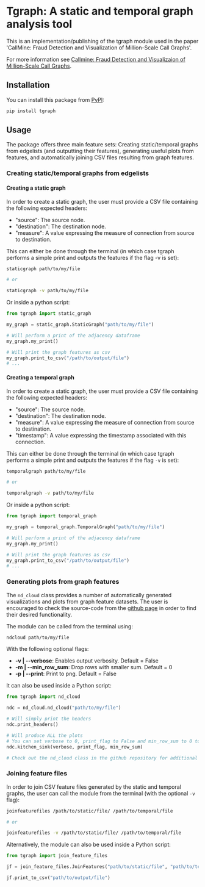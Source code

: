 # Tgraph: A static and temporal graph analysis tool

This is an implementation/publishing of the tgraph module used in the paper 'CallMine: Fraud Detection and Visualization of Million-Scale Call Graphs'.

For more information see [Callmine: Fraud Detection and Visualizaion of Million-Scale Call Graphs](https://namyongpark.github.io/assets/pdf/CallMine-CIKM2023.pdf).

## Installation

You can install this package from [PyPI](https://pypi.org/):

```bash
pip install tgraph
```

## Usage

The package offers three main feature sets: Creating static/temporal graphs from edgelists (and outputting their features), generating useful plots from features,
and automatically joining CSV files resulting from graph features.

### Creating static/temporal graphs from edgelists

#### Creating a static graph

In order to create a static graph, the user must provide a CSV file containing the following expected headers:

- "source": The source node.
- "destination": The destination node.
- "measure": A value expressing the measure of connection from source to destination.

This can either be done through the terminal (in which case tgraph performs a simple print and outputs the features if the flag -v is set):

```bash
staticgraph path/to/my/file

# or

staticgraph -v path/to/my/file
```

Or inside a python script:

```python
from tgraph import static_graph

my_graph = static_graph.StaticGraph("path/to/my/file")

# Will perform a print of the adjacency dataframe
my_graph.my_print()

# Will print the graph features as csv
my_graph.print_to_csv("/path/to/output/file")
# ...
```

#### Creating a temporal graph

In order to create a static graph, the user must provide a CSV file containing the following expected headers:

- "source": The source node.
- "destination": The destination node.
- "measure": A value expressing the measure of connection from source to destination.
- "timestamp": A value expressing the timestamp associated with this connection.

This can either be done through the terminal (in which case tgraph performs a simple print and outputs the features if the flag `-v` is set):

```bash
temporalgraph path/to/my/file

# or

temporalgraph -v path/to/my/file
```

Or inside a python script:

```python
from tgraph import temporal_graph

my_graph = temporal_graph.TemporalGraph("path/to/my/file")

# Will perform a print of the adjacency dataframe
my_graph.my_print()

# Will print the graph features as csv
my_graph.print_to_csv("/path/to/output/file")
# ...
```

### Generating plots from graph features

The `nd_cloud` class provides a number of automatically generated visualizations and plots from graph feature datasets. The user is encouraged to check the source-code from the [github page](https://github.com/mtcazzolato/callmine/tree/main/tgraph) in order to find their desired functionality.

The module can be called from the terminal using:

```bash
ndcloud path/to/my/file
```

With the following optional flags:

- **-v | --verbose**: Enables output verbosity. Default = False
- **-m | --min_row_sum**: Drop rows with smaller sum. Default = 0
- **-p | --print**: Print to png. Default = False

It can also be used inside a Python script:

```python
from tgraph import nd_cloud

ndc = nd_cloud.nd_cloud("path/to/my/file")

# Will simply print the headers
ndc.print_headers()

# Will produce ALL the plots
# You can set verbose to 0, print_flag to False and min_row_sum to 0 to get default behavior
ndc.kitchen_sink(verbose, print_flag, min_row_sum)

# Check out the nd_cloud class in the github repository for additional methods
```

### Joining feature files

In order to join CSV feature files generated by the static and temporal graphs, the user can call the module from the terminal (with the optional `-v` flag):

```bash
joinfeaturefiles /path/to/static/file/ /path/to/temporal/file

# or

joinfeaturefiles -v /path/to/static/file/ /path/to/temporal/file
```

Alternatively, the module can also be used inside a Python script:

```python
from tgraph import join_feature_files

jf = join_feature_files.JoinFeatures("path/to/static/file", "path/to/temporal/file")

jf.print_to_csv("path/to/output/file")

```

